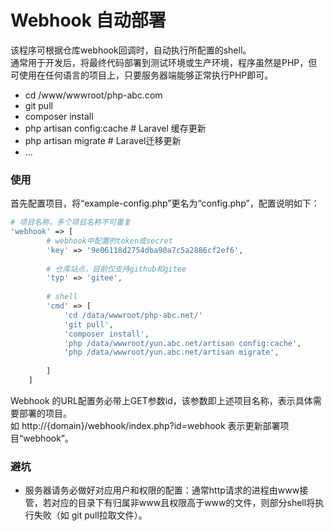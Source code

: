 # Webhook 自动部署

该程序可根据仓库webhook回调时，自动执行所配置的shell。
<br>
通常用于开发后，将最终代码部署到测试环境或生产环境，程序虽然是PHP，但可使用在任何语言的项目上，只要服务器端能够正常执行PHP即可。
<ul>
    <li>cd /www/wwwroot/php-abc.com</li>
    <li>git pull</li>
    <li>composer install</li>
    <li>php artisan config:cache # Laravel 缓存更新</li>
    <li>php artisan migrate # Laravel迁移更新</li>
    <li>... </li>
    
</ul>


### 使用

首先配置项目，将“example-config.php”更名为“config.php”，配置说明如下：
```php
# 项目名称，多个项目名称不可重复
'webhook' => [
        # webhook中配置的token或secret
        'key' => '9e06118d2754dba90a7c5a2886cf2ef6',
        
        # 仓库站点，目前仅支持github和gitee
        'typ' => 'gitee',
        
        # shell
        'cmd' => [
            'cd /data/wwwroot/php-abc.net/'
            'git pull',
            'composer install',
            'php /data/wwwroot/yun.abc.net/artisan config:cache',
            'php /data/wwwroot/yun.abc.net/artisan migrate',
            
        ]
    ]
```

Webhook 的URL配置务必带上GET参数id，该参数即上述项目名称，表示具体需要部署的项目。
<br> 如 http://{domain}/webhook/index.php?id=webhook 表示更新部署项目“webhook”。 


### 避坑
<ul>
<li>
    服务器请务必做好对应用户和权限的配置：通常http请求的进程由www接管，若对应的目录下有归属非www且权限高于www的文件，则部分shell将执行失败（如 git pull拉取文件）。
</li>
</ul>
